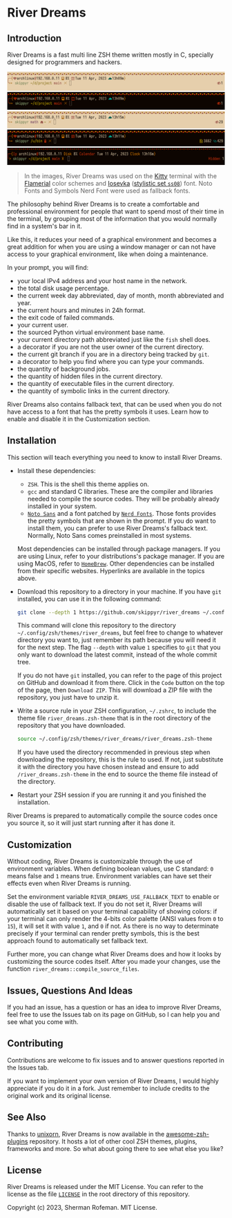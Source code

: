 # River Dreams

## Introduction

River Dreams is a fast multi line ZSH theme written mostly in C, specially designed for programmers and hackers.

![](images/image_0.png)
![](images/image_1.png)
![](images/image_2.png)
![](images/image_3.png)
![](images/image_4.png)


> In the images, River Dreams was used on the [Kitty](https://github.com/kovidgoyal/kitty) terminal with the [Flamerial](https://github.com/skippyr/flamerial) color schemes and [Iosevka](https://github.com/be5invis/Iosevka) ([stylistic set `ss08`](https://github.com/be5invis/Iosevka/blob/main/doc/stylistic-sets.md)) font. Noto Fonts and Symbols Nerd Font were used as fallback fonts.

The philosophy behind River Dreams is to create a comfortable and professional environment for people that want to spend most of their time in the terminal, by grouping most of the information that you would normally find in a system's bar in it.

Like this, it reduces your need of a graphical environment and becomes a great addition for when you are using a window manager or can not have access to your graphical environment, like when doing a maintenance.

In your prompt, you will find:

+ your local IPv4 address and your host name in the network.
+ the total disk usage percentage.
+ the current week day abbreviated, day of month, month abbreviated and year.
+ the current hours and minutes in 24h format.
+ the exit code of failed commands.
+ your current user.
+ the sourced Python virtual environment base name.
+ your current directory path abbreviated just like the `fish` shell does.
+ a decorator if you are not the user owner of the current directory.
+ the current git branch if you are in a directory being tracked by `git`.
+ a decorator to help you find where you can type your commands.
+ the quantity of background jobs.
+ the quantity of hidden files in the current directory.
+ the quantity of executable files in the current directory.
+ the quantity of symbolic links in the current directory.

River Dreams also contains fallback text, that can be used when you do not have access to a font that has the pretty symbols it uses. Learn how to enable and disable it in the Customization section.

## Installation

This section will teach everything you need to know to install River Dreams.

+ Install these dependencies:
	+ `ZSH`. This is the shell this theme applies on.
	+ `gcc` and standard C libraries. These are the compiler and libraries needed to compile the source codes. They will be probably already installed in your system.
	+ [`Noto Sans`](https://fonts.google.com/noto/specimen/Noto+Sans) and a font patched by [`Nerd Fonts`](https://github.com/ryanoasis/nerd-fonts). Those fonts provides the pretty symbols that are shown in the prompt. If you do want to install them, you can prefer to use River Dreams's fallback text. Normally, Noto Sans comes preinstalled in most systems.

	Most dependencies can be installed through package managers. If you are using Linux, refer to your distributions's package manager. If you are using MacOS, refer to [`HomeBrew`](https://brew.sh). Other dependencies can be installed from their specific websites. Hyperlinks are available in the topics above.
+ Download this repository to a directory in your machine. If you have `git` installed, you can use it in the following command:

	```bash
	git clone --depth 1 https://github.com/skippyr/river_dreams ~/.config/zsh/themes/river_dreams
	```

	This command will clone this repository to the directory `~/.config/zsh/themes/river_dreams`, but feel free to change to whatever directory you want to, just remember its path because you will need it for the next step. The flag `--depth` with value `1` specifies to `git` that you only want to download the latest commit, instead of the whole commit tree.

	If you do not have `git` installed, you can refer to the page of this project on GitHub and download it from there. Click in the `Code` button on the top of the page, then `Download ZIP`. This will download a ZIP file with the repository, you just have to unzip it.
+ Write a source rule in your ZSH configuration, `~/.zshrc`, to include the theme file `river_dreams.zsh-theme` that is in the root directory of the repository that you have downloaded.

	```bash
	source ~/.config/zsh/themes/river_dreams/river_dreams.zsh-theme
	```

	If you have used the directory recommended in previous step when downloading the repository, this is the rule to used. If not, just substitute it with the directory you have chosen instead and ensure to add `/river_dreams.zsh-theme` in the end to source the theme file instead of the directory.
+ Restart your ZSH session if you are running it and you finished the installation.

River Dreams is prepared to automatically compile the source codes once you source it, so it will just start running after it has done it.

## Customization

Without coding, River Dreams is customizable through the use of environment variables. When defining boolean values, use C standard: `0` means false and `1` means true. Environment variables can have set their effects even when River Dreams is running.

Set the environment variable `RIVER_DREAMS_USE_FALLBACK_TEXT` to enable or disable the use of fallback text. If you do not set it, River Dreams will automatically set it based on your terminal capability of showing colors: if your terminal can only render the 4-bits color palette (ANSI values from `0` to `15`), it will set it with value `1`, and `0` if not. As there is no way to determinate precisely if your terminal can render pretty symbols, this is the best approach found to automatically set fallback text.

Further more, you can change what River Dreams does and how it looks by customizing the source codes itself. After you made your changes, use the function `river_dreams::compile_source_files`.

## Issues, Questions And Ideas

If you had an issue, has a question or has an idea to improve River Dreams, feel free to use the Issues tab on its page on GitHub, so I can help you and see what you come with.

## Contributing

Contributions are welcome to fix issues and to answer questions reported in the Issues tab.

If you want to implement your own version of River Dreams, I would highly appreciate if you do it in a fork. Just remember to include credits to the original work and its original license.

## See Also

Thanks to [unixorn](https://github.com/unixorn), River Dreams is now available in the [awesome-zsh-plugins](https://github.com/unixorn/awesome-zsh-plugins) repository. It hosts a lot of other cool ZSH themes, plugins, frameworks and more. So what about going there to see what else you like?

## License

River Dreams is released under the MIT License. You can refer to the license as the file [`LICENSE`](https://github.com/skippyr/river_dreams/blob/main/LICENSE) in the root directory of this repository.

Copyright (c) 2023, Sherman Rofeman. MIT License.

